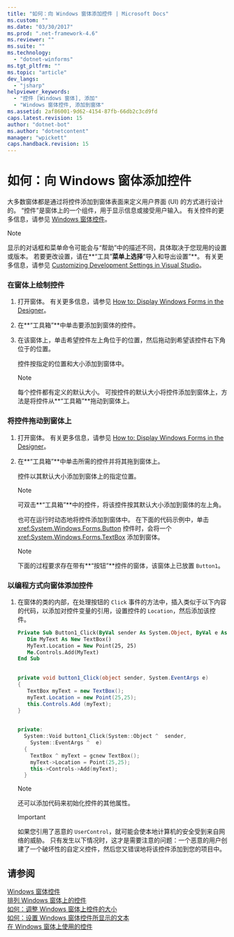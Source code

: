 ```yaml
---
title: "如何：向 Windows 窗体添加控件 | Microsoft Docs"
ms.custom: ""
ms.date: "03/30/2017"
ms.prod: ".net-framework-4.6"
ms.reviewer: ""
ms.suite: ""
ms.technology: 
  - "dotnet-winforms"
ms.tgt_pltfrm: ""
ms.topic: "article"
dev_langs: 
  - "jsharp"
helpviewer_keywords: 
  - "控件 [Windows 窗体], 添加"
  - "Windows 窗体控件, 添加到窗体"
ms.assetid: 2af86001-9d62-4154-87fb-66db2c3cd9fd
caps.latest.revision: 15
author: "dotnet-bot"
ms.author: "dotnetcontent"
manager: "wpickett"
caps.handback.revision: 15
---
```

# 如何：向 Windows 窗体添加控件
大多数窗体都是通过将控件添加到窗体表面来定义用户界面 \(UI\) 的方式进行设计的。  “控件”是窗体上的一个组件，用于显示信息或接受用户输入。  有关控件的更多信息，请参见 [Windows 窗体控件](../../../../docs/framework/winforms/controls/index.md)。  
  
> [!NOTE]
>  显示的对话框和菜单命令可能会与“帮助”中的描述不同，具体取决于您现用的设置或版本。  若要更改设置，请在**“工具”**菜单上选择**“导入和导出设置”**。  有关更多信息，请参见 [Customizing Development Settings in Visual Studio](http://msdn.microsoft.com/zh-cn/22c4debb-4e31-47a8-8f19-16f328d7dcd3)。  
  
### 在窗体上绘制控件  
  
1.  打开窗体。  有关更多信息，请参见 [How to: Display Windows Forms in the Designer](http://msdn.microsoft.com/zh-cn/bf3f1e5b-ea07-4529-85c6-6af3ded0cec5)。  
  
2.  在**“工具箱”**中单击要添加到窗体的控件。  
  
3.  在该窗体上，单击希望控件左上角位于的位置，然后拖动到希望该控件右下角位于的位置。  
  
     控件按指定的位置和大小添加到窗体中。  
  
    > [!NOTE]
    >  每个控件都有定义的默认大小。  可按控件的默认大小将控件添加到窗体上，方法是将控件从**“工具箱”**拖动到窗体上。  
  
### 将控件拖动到窗体上  
  
1.  打开窗体。  有关更多信息，请参见 [How to: Display Windows Forms in the Designer](http://msdn.microsoft.com/zh-cn/bf3f1e5b-ea07-4529-85c6-6af3ded0cec5)。  
  
2.  在**“工具箱”**中单击所需的控件并将其拖到窗体上。  
  
     控件以其默认大小添加到窗体上的指定位置。  
  
    > [!NOTE]
    >  可双击**“工具箱”**中的控件，将该控件按其默认大小添加到窗体的左上角。  
  
     也可在运行时动态地将控件添加到窗体中。  在下面的代码示例中，单击 <xref:System.Windows.Forms.Button> 控件时，会将一个 <xref:System.Windows.Forms.TextBox> 添加到窗体。  
  
    > [!NOTE]
    >  下面的过程要求存在带有**“按钮”**控件的窗体，该窗体上已放置 `Button1`。  
  
### 以编程方式向窗体添加控件  
  
1.  在窗体的类的内部，在处理按钮的 `Click` 事件的方法中，插入类似于以下内容的代码，以添加对控件变量的引用，设置控件的 `Location`，然后添加该控件。  
  
    ```vb  
    Private Sub Button1_Click(ByVal sender As System.Object, ByVal e As System.EventArgs) Handles Button1.Click  
       Dim MyText As New TextBox()  
       MyText.Location = New Point(25, 25)  
       Me.Controls.Add(MyText)  
    End Sub  
  
    ```  
  
    ```csharp  
    private void button1_Click(object sender, System.EventArgs e)   
    {  
       TextBox myText = new TextBox();  
       myText.Location = new Point(25,25);  
       this.Controls.Add (myText);  
    }  
  
    ```  
  
    ```cpp  
    private:  
      System::Void button1_Click(System::Object ^  sender,  
        System::EventArgs ^  e)  
      {  
        TextBox ^ myText = gcnew TextBox();  
        myText->Location = Point(25,25);  
        this->Controls->Add(myText);  
      }  
    ```  
  
    > [!NOTE]
    >  还可以添加代码来初始化控件的其他属性。  
  
    > [!IMPORTANT]
    >  如果您引用了恶意的 `UserControl`，就可能会使本地计算机的安全受到来自网络的威胁。  只有发生以下情况时，这才是需要注意的问题：一个恶意的用户创建了一个破坏性的自定义控件，然后您又错误地将该控件添加到您的项目中。  
  
## 请参阅  
 [Windows 窗体控件](../../../../docs/framework/winforms/controls/index.md)   
 [排列 Windows 窗体上的控件](../../../../docs/framework/winforms/controls/arranging-controls-on-windows-forms.md)   
 [如何：调整 Windows 窗体上控件的大小](../../../../docs/framework/winforms/controls/how-to-resize-controls-on-windows-forms.md)   
 [如何：设置 Windows 窗体控件所显示的文本](../../../../docs/framework/winforms/controls/how-to-set-the-text-displayed-by-a-windows-forms-control.md)   
 [在 Windows 窗体上使用的控件](../../../../docs/framework/winforms/controls/controls-to-use-on-windows-forms.md)